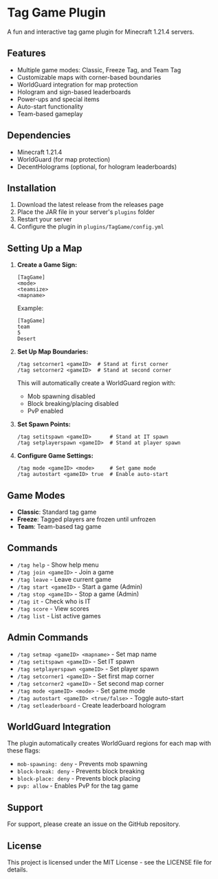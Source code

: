 # Tag Game Plugin

A fun and interactive tag game plugin for Minecraft 1.21.4 servers.

## Features

- Multiple game modes: Classic, Freeze Tag, and Team Tag
- Customizable maps with corner-based boundaries
- WorldGuard integration for map protection
- Hologram and sign-based leaderboards
- Power-ups and special items
- Auto-start functionality
- Team-based gameplay

## Dependencies

- Minecraft 1.21.4
- WorldGuard (for map protection)
- DecentHolograms (optional, for hologram leaderboards)

## Installation

1. Download the latest release from the releases page
2. Place the JAR file in your server's `plugins` folder
3. Restart your server
4. Configure the plugin in `plugins/TagGame/config.yml`

## Setting Up a Map

1. **Create a Game Sign:**
   ```
   [TagGame]
   <mode>
   <teamsize>
   <mapname>
   ```
   Example:
   ```
   [TagGame]
   team
   5
   Desert
   ```

2. **Set Up Map Boundaries:**
   ```
   /tag setcorner1 <gameID>  # Stand at first corner
   /tag setcorner2 <gameID>  # Stand at second corner
   ```
   This will automatically create a WorldGuard region with:
   - Mob spawning disabled
   - Block breaking/placing disabled
   - PvP enabled

3. **Set Spawn Points:**
   ```
   /tag setitspawn <gameID>      # Stand at IT spawn
   /tag setplayerspawn <gameID>  # Stand at player spawn
   ```

4. **Configure Game Settings:**
   ```
   /tag mode <gameID> <mode>     # Set game mode
   /tag autostart <gameID> true  # Enable auto-start
   ```

## Game Modes

- **Classic**: Standard tag game
- **Freeze**: Tagged players are frozen until unfrozen
- **Team**: Team-based tag game

## Commands

- `/tag help` - Show help menu
- `/tag join <gameID>` - Join a game
- `/tag leave` - Leave current game
- `/tag start <gameID>` - Start a game (Admin)
- `/tag stop <gameID>` - Stop a game (Admin)
- `/tag it` - Check who is IT
- `/tag score` - View scores
- `/tag list` - List active games

## Admin Commands

- `/tag setmap <gameID> <mapname>` - Set map name
- `/tag setitspawn <gameID>` - Set IT spawn
- `/tag setplayerspawn <gameID>` - Set player spawn
- `/tag setcorner1 <gameID>` - Set first map corner
- `/tag setcorner2 <gameID>` - Set second map corner
- `/tag mode <gameID> <mode>` - Set game mode
- `/tag autostart <gameID> <true/false>` - Toggle auto-start
- `/tag setleaderboard` - Create leaderboard hologram

## WorldGuard Integration

The plugin automatically creates WorldGuard regions for each map with these flags:
- `mob-spawning: deny` - Prevents mob spawning
- `block-break: deny` - Prevents block breaking
- `block-place: deny` - Prevents block placing
- `pvp: allow` - Enables PvP for the tag game

## Support

For support, please create an issue on the GitHub repository.

## License

This project is licensed under the MIT License - see the LICENSE file for details.